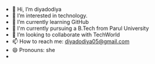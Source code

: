 - 👋 Hi, I’m diyadodiya
- 👀 I’m interested in technology.
- 🌱 I’m currently learning GitHub
- 📖 I'm currently pursuing a B.Tech from Parul University
- 💞️ I’m looking to collaborate with TechWorld
- 📫 How to reach me: diyadodiya05@gmail.com
- 😄 Pronouns: she
- 
  
